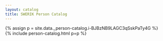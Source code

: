 ```yaml
---
layout: catalog
title: SWERIK Person Catalog
---
```

{% assign p = site.data._person-catalog.i-BJBzNB9LAGC3qSskPaTy4G %}
{% include person-catalog.html p=p %}


